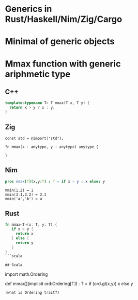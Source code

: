 # Generics in Rust/Haskell/Nim/Zig/Cargo

# Minimal of generic objects

# Mmax function with generic ariphmetic type

## C++
```cpp
template<typename T> T mmax(T x, T y) {
  return x > y ? x : y;
}
```

## Zig
```
const std = @import("std");

fn mmax(x : anytype, y : anytype) anytype {

}
```

## Nim
```nim
proc mmax[T](x,y:T) : T = if x > y : x else: y
```
```
mmin(1,2) = 1
mmin(3.1,3.2) = 3.1
mmin('a','b') = a
```

## Rust
```rust
fn mmax<T>(x: T, y: T) {
   if x > y {
     return x
   } else {
     return y
   }
}
```scala

## Scala
```
import math.Ordering

def mmax[T](x:T,y:T)(implicit ord:Ordering[T]) : T = if (ord.gt(x,y)) x else y
```
(what is Ordering trait?)
```

```

